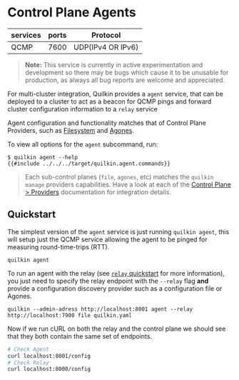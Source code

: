# Control Plane Agents

| services | ports | Protocol          |
|----------|-------|-------------------|
| QCMP     | 7600  | UDP(IPv4 OR IPv6) |

> **Note:** This service is currently in active experimentation and development
  so there may be bugs which cause it to be unusable  for production, as always
  all bug reports are welcome and appreciated. 

For multi-cluster integration, Quilkin provides a `agent` service, that can be
deployed to a cluster to act as a beacon for QCMP pings and forward cluster
configuration information to a `relay` service

Agent configuration and functionality matches that of Control Plane Providers, such as 
[Filesystem](./xds/providers/filesystem.md) and [Agones](./xds/providers/agones.md). 

To view all options for the `agent` subcommand, run:

```shell
$ quilkin agent --help
{{#include ../../../target/quilkin.agent.commands}}
```

> Each sub-control planes (`file`, `agones`, etc) matches the `quilkin manage` providers capabilities.
> Have a look at each of the [Control Plane > Providers](../services/xds.md) documentation for integration details.

## Quickstart
The simplest version of the `agent` service is just running `quilkin agent`,
this will setup just the QCMP service allowing the agent to be pinged for
measuring round-time-trips (RTT).

```
quilkin agent
```

To run an agent with the relay (see [`relay` quickstart](./relay.md#quickstart)
for more information), you just need to specify the relay endpoint with the
`--relay` flag **and** provide a configuration discovery provider such as a
configuration file or Agones.

```
quilkin --admin-adress http://localhost:8001 agent --relay http://localhost:7900 file quilkin.yaml
```

Now if we run cURL on both the relay and the control plane we should see that
they both contain the same set of endpoints.

```bash
# Check Agent
curl localhost:8001/config
# Check Relay
curl localhost:8000/config
```
